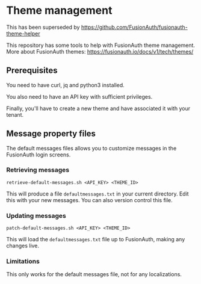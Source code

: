 # Theme management

This has been superseded by https://github.com/FusionAuth/fusionauth-theme-helper

This repository has some tools to help with FusionAuth theme management. More about FusionAuth themes: https://fusionauth.io/docs/v1/tech/themes/

## Prerequisites

You need to have curl, jq and python3 installed.

You also need to have an API key with sufficient privileges.

Finally, you'll have to create a new theme and have associated it with your tenant.

## Message property files

The default messages files allows you to customize messages in the FusionAuth login screens.

### Retrieving messages

`retrieve-default-messages.sh <API_KEY> <THEME_ID>`

This will produce a file `defaultmessages.txt` in your current directory. Edit this with your new messages. You can also version control this file.

### Updating messages

`patch-default-messages.sh <API_KEY> <THEME_ID>`

This will load the `defaultmessages.txt` file up to FusionAuth, making any changes live.

### Limitations

This only works for the default messages file, not for any localizations. 

